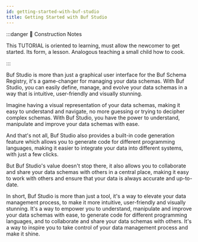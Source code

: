 ```yaml
---
id: getting-started-with-buf-studio
title: Getting Started with Buf Studio
---
```


:::danger 🚧 Construction Notes

This TUTORIAL is oriented to learning, must allow the newcomer to get started. Its form, a lesson. Analogous teaching
a small child how to cook.

:::




Buf Studio is more than just a graphical user interface for the Buf Schema Registry, it's a game-changer for managing
your data schemas. With Buf Studio, you can easily define, manage, and evolve your data schemas in a way that is
intuitive, user-friendly and visually stunning.

Imagine having a visual representation of your data schemas, making it easy to understand and navigate, no more guessing
or trying to decipher complex schemas. With Buf Studio, you have the power to understand, manipulate and improve your
data schemas with ease.

And that's not all, Buf Studio also provides a built-in code generation feature which allows you to generate code for
different programming languages, making it easier to integrate your data into different systems, with just a few clicks.

But Buf Studio's value doesn't stop there, it also allows you to collaborate and share your data schemas with others in
a central place, making it easy to work with others and ensure that your data is always accurate and up-to-date.

In short, Buf Studio is more than just a tool, it's a way to elevate your data management process, to make it more
intuitive, user-friendly and visually stunning. It's a way to empower you to understand, manipulate and improve your
data schemas with ease, to generate code for different programming languages, and to collaborate and share your data
schemas with others. It's a way to inspire you to take control of your data management process and make it shine.